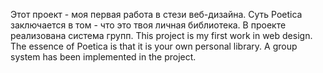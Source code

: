 Этот проект - моя первая работа в стези веб-дизайна. Суть Poetica заключается в том - что это твоя личная библиотека.
В проекте реализована система групп.
This project is my first work in web design. The essence of Poetica is that it is your own personal library.
A group system has been implemented in the project.
